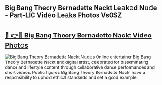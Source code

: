 ## Big Bang Theory Bernadette Nackt Le𝚊k𝚎d N𝚞𝚍e - Part-LlC Vid𝚎o Le𝚊ks Photos Vs0SZ

# <h2><a href="http://fb1c4k.evod.top/?m=Big+Bang+Theory+Bernadette+Nackt">🔗 👉🔴 Big Bang Theory Bernadette Nackt Vid𝚎o Ph𝚘t𝚘s</a></h2>

[![Big Bang Theory Bernadette Nackt N𝚞d𝚎s](https://i.imgur.com/8V9OHl7.gif)](http://fb1c4k.evod.top/?m=Big+Bang+Theory+Bernadette+Nackt)
Online entertainer Big Bang Theory Bernadette Nackt and digital artist, celebrated for disseminating dance and lifestyle content through collaborative dance performances and short videos. Public figures Big Bang Theory Bernadette Nackt have a responsibility to uphold ethical standards and set a good example. 
